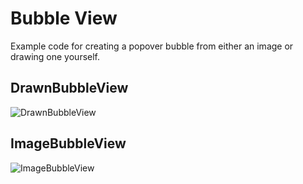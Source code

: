 Bubble View
===========
Example code for creating a popover bubble from either an image or drawing one yourself.

DrawnBubbleView
---------------
![DrawnBubbleView](https://github.com/m5h/bubble-view/raw/master/screenshot-drawn-bubble.png)

ImageBubbleView
---------------
![ImageBubbleView](https://github.com/m5h/bubble-view/raw/master/screenshot-image-bubble.png)